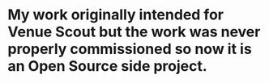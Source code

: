 My work originally intended for Venue Scout but the work was never properly commissioned so now it is an Open Source side project. 
=====

